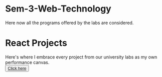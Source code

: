 # Sem-3-Web-Technology
Here now all the programs offered by the labs are considered.

# React Projects
Here's where I embrace every project from our university labs as my own performance canvas.
<br/>
<button><a href="https://9kmscr.csb.app/">Click here</a></button>

